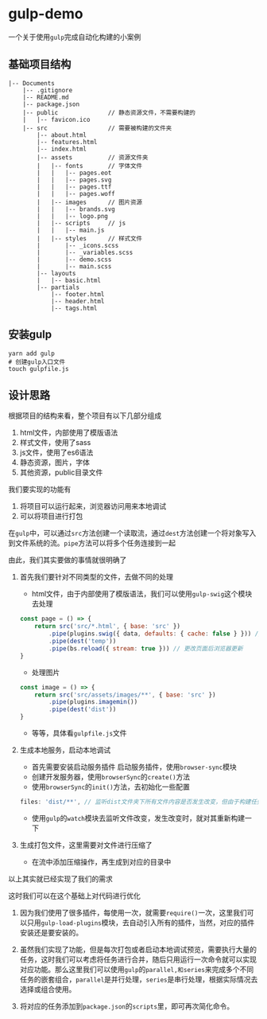 # gulp-demo
一个关于使用`gulp`完成自动化构建的小案例

## 基础项目结构
```
|-- Documents
    |-- .gitignore
    |-- README.md
    |-- package.json
    |-- public              // 静态资源文件，不需要构建的
    |   |-- favicon.ico
    |-- src                 // 需要被构建的文件夹
        |-- about.html
        |-- features.html
        |-- index.html
        |-- assets          // 资源文件夹
        |   |-- fonts       // 字体文件
        |   |   |-- pages.eot
        |   |   |-- pages.svg
        |   |   |-- pages.ttf
        |   |   |-- pages.woff
        |   |-- images      // 图片资源
        |   |   |-- brands.svg
        |   |   |-- logo.png
        |   |-- scripts     // js
        |   |   |-- main.js
        |   |-- styles      // 样式文件
        |       |-- _icons.scss
        |       |-- _variables.scss
        |       |-- demo.scss
        |       |-- main.scss
        |-- layouts
        |   |-- basic.html
        |-- partials
            |-- footer.html
            |-- header.html
            |-- tags.html

```

## 安装gulp
```shell
yarn add gulp
# 创建gulp入口文件
touch gulpfile.js
```

## 设计思路

根据项目的结构来看，整个项目有以下几部分组成
1. html文件，内部使用了模版语法
2. 样式文件，使用了sass
3. js文件，使用了es6语法
4. 静态资源，图片，字体
5. 其他资源，public目录文件

我们要实现的功能有
1. 将项目可以运行起来，浏览器访问用来本地调试
2. 可以将项目进行打包

在`gulp`中，可以通过`src`方法创建一个读取流，通过`dest`方法创建一个将对象写入到文件系统的流。`pipe`方法可以将多个任务连接到一起

由此，我们其实要做的事情就很明确了

1. 首先我们要针对不同类型的文件，去做不同的处理

    - html文件，由于内部使用了模版语法，我们可以使用`gulp-swig`这个模块去处理
    ```js
    const page = () => {
        return src('src/*.html', { base: 'src' })
            .pipe(plugins.swig({ data, defaults: { cache: false } })) // 防止模板缓存导致页面不能及时更新
            .pipe(dest('temp'))
            .pipe(bs.reload({ stream: true })) // 更改页面后浏览器更新
    }
    ```
    - 处理图片
    ```js
    const image = () => {
        return src('src/assets/images/**', { base: 'src' })
            .pipe(plugins.imagemin())
            .pipe(dest('dist'))
    }
    ```
    - 等等，具体看`gulpfile.js`文件

2. 生成本地服务，启动本地调试
    - 首先需要安装启动服务插件
    启动服务插件，使用`browser-sync`模块
    - 创建开发服务器，使用`browserSync`的`create()`方法
    - 使用`browserSync`的`init()`方法，去初始化一些配置
    ```js
    files: 'dist/**', // 监听dist文件夹下所有文件内容是否发生改变，但由于构建任务后添加了 .pipe(bs.reload({ stream: true }))， 所以就不需要这一行代码了。可以实现同样的效果
    ```
    - 使用`gulp`的`watch`模块去监听文件改变，发生改变时，就对其重新构建一下

3. 生成打包文件，这里需要对文件进行压缩了
    - 在流中添加压缩操作，再生成到对应的目录中

以上其实就已经实现了我们的需求

这时我们可以在这个基础上对代码进行优化

1. 因为我们使用了很多插件，每使用一次，就需要`require()`一次，这里我们可以只用`gulp-load-plugins`模块，去自动引入所有的插件，当然，对应的插件安装还是要安装的。

2. 虽然我们实现了功能，但是每次打包或者启动本地调试预览，需要执行大量的任务，这时我们可以考虑将任务进行合并，随后只用运行一次命令就可以实现对应功能。那么这里我们可以使用`gulp`的`parallel,和series`来完成多个不同任务的嵌套组合，`parallel`是并行处理，`series`是串行处理，根据实际情况去选择或组合使用。

3. 将对应的任务添加到`package.json`的`scripts`里，即可再次简化命令。
